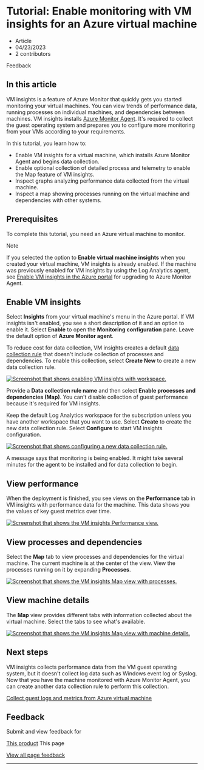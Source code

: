 # Tutorial: Enable monitoring with VM insights for an Azure virtual machine

* Article
* 04/23/2023
* 2 contributors

Feedback

## In this article

VM insights is a feature of Azure Monitor that quickly gets you started monitoring your virtual machines. You can view trends of performance data, running processes on individual machines, and dependencies between machines. VM insights installs [Azure Monitor Agent](../agents/azure-monitor-agent-overview). It's required to collect the guest operating system and prepares you to configure more monitoring from your VMs according to your requirements.

In this tutorial, you learn how to:

* Enable VM insights for a virtual machine, which installs Azure Monitor Agent and begins data collection.
* Enable optional collection of detailed process and telemetry to enable the Map feature of VM insights.
* Inspect graphs analyzing performance data collected from the virtual machine.
* Inspect a map showing processes running on the virtual machine and dependencies with other systems.

## Prerequisites

To complete this tutorial, you need an Azure virtual machine to monitor.

Note

If you selected the option to **Enable virtual machine insights** when you created your virtual machine, VM insights is already enabled. If the machine was previously enabled for VM insights by using the Log Analytics agent, see [Enable VM insights in the Azure portal](vminsights-enable-portal) for upgrading to Azure Monitor Agent.

## Enable VM insights

Select **Insights** from your virtual machine's menu in the Azure portal. If VM insights isn't enabled, you see a short description of it and an option to enable it. Select **Enable** to open the **Monitoring configuration** pane. Leave the default option of **Azure Monitor agent**.

To reduce cost for data collection, VM insights creates a default [data collection rule](../essentials/data-collection-rule-overview) that doesn't include collection of processes and dependencies. To enable this collection, select **Create New** to create a new data collection rule.

[![Screenshot that shows enabling VM insights with workspace.](media/tutorial-monitor-vm/enable-vminsights.png)](media/tutorial-monitor-vm/enable-vminsights.png#lightbox)

Provide a **Data collection rule name** and then select **Enable processes and dependencies (Map)**. You can't disable collection of guest performance because it's required for VM insights.

Keep the default Log Analytics workspace for the subscription unless you have another workspace that you want to use. Select **Create** to create the new data collection rule. Select **Configure** to start VM insights configuration.

[![Screenshot that shows configuring a new data collection rule.](media/tutorial-monitor-vm/enable-vminsights-create-new-rule.png)](media/tutorial-monitor-vm/enable-vminsights-create-new-rule.png#lightbox)

A message says that monitoring is being enabled. It might take several minutes for the agent to be installed and for data collection to begin.

## View performance

When the deployment is finished, you see views on the **Performance** tab in VM insights with performance data for the machine. This data shows you the values of key guest metrics over time.

[![Screenshot that shows the VM insights Performance view.](media/tutorial-monitor-vm/performance.png)](media/tutorial-monitor-vm/performance.png#lightbox)

## View processes and dependencies

Select the **Map** tab to view processes and dependencies for the virtual machine. The current machine is at the center of the view. View the processes running on it by expanding **Processes**.

[![Screenshot that shows the VM insights Map view with processes.](media/tutorial-monitor-vm/map-processes.png)](media/tutorial-monitor-vm/map-processes.png#lightbox)

## View machine details

The **Map** view provides different tabs with information collected about the virtual machine. Select the tabs to see what's available.

[![Screenshot that shows the VM insights Map view with machine details.](media/tutorial-monitor-vm/map-details.png)](media/tutorial-monitor-vm/map-details.png#lightbox)

## Next steps

VM insights collects performance data from the VM guest operating system, but it doesn't collect log data such as Windows event log or Syslog. Now that you have the machine monitored with Azure Monitor Agent, you can create another data collection rule to perform this collection.

[Collect guest logs and metrics from Azure virtual machine](tutorial-monitor-vm-guest)

## Feedback

Submit and view feedback for

[This product](https://feedback.azure.com/d365community/forum/3887dc70-2025-ec11-b6e6-000d3a4f09d0)
This page

[View all page feedback](https://github.com/MicrosoftDocs/azure-docs/issues)

---

